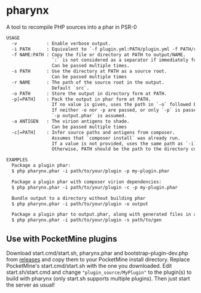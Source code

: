 # pharynx

A tool to recompile PHP sources into a phar in PSR-0

```txt
USAGE
  -v           : Enable verbose output.
  -i PATH      : Equivalent to `-f plugin.yml:PATH/plugin.yml -f PATH/resources -s PATH/src`.
  -f NAME:PATH : Copy the file or directory at PATH to output/NAME.
                 `:` is not considered as a separator if immediately followed by a backslash.
                 Can be passed multiple times.
  -s PATH      : Use the directory at PATH as a source root.
                 Can be passed multiple times
  -r NAME      : The path of the source root in the output.
                 Default `src`.
  -o PATH      : Store the output in directory form at PATH.
  -p[=PATH]    : Pack the output in phar form at PATH.
                 If no value is given, uses the path in `-o` followed by `.phar`.
                 If neither -o nor -p are passed, or only `-p` is passed but without values,
                 `-p output.phar` is assumed.
  -a ANTIGEN   : The virion antigens to shade.
                 Can be passed multiple times
  -c[=PATH]    : Infer source paths and antigens from composer.
                 Assumes that `composer install` was already run.
                 If a value is not provided, uses the same path as `-i`.
                 Otherwise, PATH should be the path to the directory containing composer.json.

EXAMPLES
  Package a plugin phar:
  $ php pharynx.phar -i path/to/your/plugin -p my-plugin.phar

  Package a plugin phar with composer virion dependencies:
  $ php pharynx.phar -i path/to/your/plugin -c -p my-plugin.phar

  Bundle output to a directory without building phar
  $ php pharynx.phar -i path/to/your/plugin -o output

  Package a plugin phar to output.phar, along with generated files in a gen directory:
  $ php pharynx.phar -i path/to/your/plugin -s path/to/gen

```

## Use with PocketMine plugins

Download start.cmd/start.sh, pharynx.phar and bootstrap-plugin-dev.php from [releases](https://github.com/SOF3/pharynx/releases)
and copy them to your PocketMine install directory.
Replace PocketMine's start.cmd/start.sh with the one you downloaded.
Edit start.sh/start.cmd and change `"plugin_source/MyPlugin"` to the plugin(s) to build with pharynx
(only start.sh supports multiple plugins).
Then just start the server as usual!

